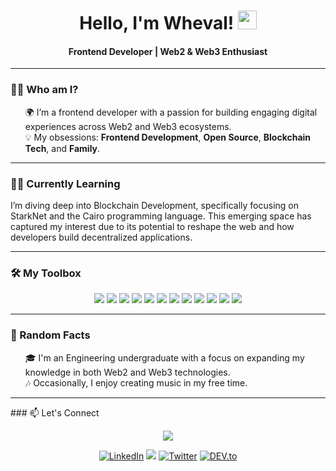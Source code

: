 <h1 align="center">Hello, I'm Wheval! <img src="https://raw.githubusercontent.com/iampavangandhi/iampavangandhi/master/gifs/Hi.gif" width="30px" /></h1>

<h4 align="center">Frontend Developer | Web2 & Web3 Enthusiast</h4>

---

### 🐱‍👤 Who am I?

<ul style="list-style: none;">
  <li>🌍 I’m a frontend developer with a passion for building engaging digital experiences across Web2 and Web3 ecosystems.</li>
  <li>💡 My obsessions: <b>Frontend Development</b>, <b>Open Source</b>, <b>Blockchain Tech</b>, and <b>Family</b>.</li>
</ul>

---

### 🤸‍♂️ Currently Learning

I’m diving deep into Blockchain Development, specifically focusing on StarkNet and the Cairo programming language. This emerging space has captured my interest due to its potential to reshape the web and how developers build decentralized applications.

---

### 🛠 My Toolbox

<p align="center">
  <img src="https://img.shields.io/badge/-HTML5-000000?style=for-the-badge&logo=HTML5" />
  <img src="https://img.shields.io/badge/-CSS3-000000?style=for-the-badge&logo=CSS3" />
  <img src="https://img.shields.io/badge/tailwindcss-000000?style=for-the-badge&logo=tailwind-css&logoColor=white" />
  <img src="https://img.shields.io/badge/-JavaScript-000000?style=for-the-badge&logo=javascript" />
  <img src="https://img.shields.io/badge/-React-000000?style=for-the-badge&logo=react" />
  <img src="https://img.shields.io/badge/-Cairo-000000?style=for-the-badge&logo=cairo" />
  <img src="https://img.shields.io/badge/Next-black?style=for-the-badge&logo=next.js&logoColor=white" />
  <img src="https://img.shields.io/badge/-Redux-000000?style=for-the-badge&logo=redux&logoColor=white" />
  <img src="https://img.shields.io/badge/-npm-000000?style=for-the-badge&logo=npm" />
  <img src="https://img.shields.io/badge/-TypeScript-000000?style=for-the-badge&logo=typescript" />
  <img src="http://img.shields.io/badge/-Git-000000?style=for-the-badge&logo=Git" />
  <img src="http://img.shields.io/badge/-Figma-000000?style=for-the-badge&logo=figma" />
</p>

---

### 🔮 Random Facts

<ul style="list-style: none;">
  <li>🎓 I'm an Engineering undergraduate with a focus on expanding my knowledge in both Web2 and Web3 technologies.</li>
  <li>🎶 Occasionally, I enjoy creating music in my free time.</li>
</ul>

---

<div align="center">
<!--   <a href="#" title="Wheval">
    <img width="500" src="https://github-readme-stats.vercel.app/api/top-langs/?username=wheval&hide=c%23,powershell,Mathematica,Ruby,Objective-C,Objective-C%2b%2b,Cuda&title_color=ffffff&text_color=ffffff&icon_color=61dafb&bg_color=000000&langs_count=8&layout=compact&border_color=61dafb&hide_border=true" />
    <br/>
  </a> -->
<!--   <a href="#" title="Wheval">
    <img width="500" src="https://github-readme-stats.vercel.app/api?username=wheval&show_icons=true&theme=react&title_color=ffffff&bg_color=000000&border_color=ffffff&hide_border=true" />
  </a> -->
<!--   <p><img width="500" align="center" src="https://github-readme-streak-stats.herokuapp.com/?user=wheval&theme=highcontrast&title_color=ffffff&text_color=ffffff&icon_color=61dafb&bg_color=000000&border_color=61dafb&hide_border=true" alt="wheval" /></p> -->
</div>

<!--->

### 📫 Let's Connect

<div align="center">
  <p align="">
    <a href="https://www.codewars.com/users/wheval" target="_blank"><img src="https://www.codewars.com/users/wheval/badges/micro"/></a>
  </p>
  
  <a href="https://www.linkedin.com/in/wheval/" target="_blank"><img src="https://img.shields.io/badge/LinkedIn-%230077B5.svg?&style=flat-square&logo=linkedin&logoColor=white" alt="LinkedIn"></a>
  <a target="_blank" href="mailto:whevalmezeegbe@gmail.com"><img src="https://img.shields.io/badge/-Gmail-black?&style=flat-square&logo=Gmail&logoColor=white&link=mailto:whevalmezeegbe@gmail.com"></a> 
  <a href="https://twitter.com/whevaldev" target="_blank"><img src="https://img.shields.io/badge/Twitter-%231877F2.svg?&style=flat-square&logo=twitter&logoColor=white" alt="Twitter"></a>
  <a href="https://dev.to/whevaltech" target="_blank"><img src="https://img.shields.io/badge/DEV-%230A0A0A.svg?&style=flat-square&logo=DEV.to&logoColor=white" alt="DEV.to"></a>
</div>
